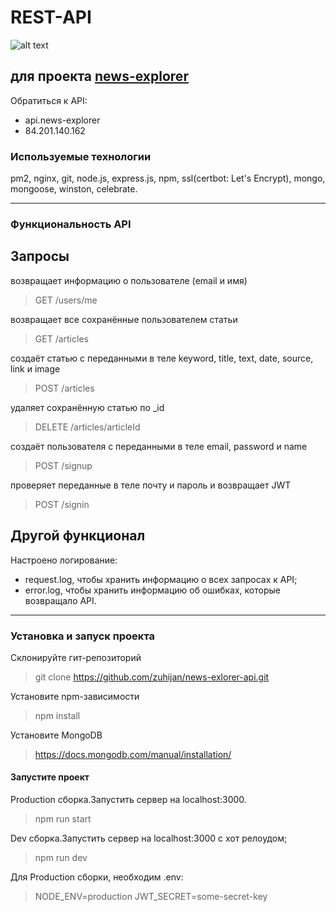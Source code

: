 # REST-API

![alt text](https://i.ibb.co/yQwyp0R/123.png "Logo NewsExplorer")

## для проекта [news-explorer](http://news-explorer.ru/)

Обратиться к API:

- api.news-explorer
- 84.201.140.162

### Используемые технологии

pm2, nginx, git, node.js, express.js, npm, ssl(certbot: Let's Encrypt), mongo, mongoose, winston, celebrate.

---

### Функциональность API

## Запросы

возвращает информацию о пользователе (email и имя)
> GET /users/me

возвращает все сохранённые пользователем статьи
> GET /articles

создаёт статью с переданными в теле
keyword, title, text, date, source, link и image
> POST /articles

удаляет сохранённую статью  по _id
> DELETE /articles/articleId

создаёт пользователя с переданными в теле
email, password и name
> POST /signup

проверяет переданные в теле почту и пароль
и возвращает JWT
> POST /signin

## Другой функционал

Настроено логирование:

- request.log, чтобы хранить информацию о всех запросах к API;
- error.log, чтобы хранить информацию об ошибках, которые возвращало API.

---

### Установка и запуск проекта

Склонируйте гит-репозиторий
> git clone <https://github.com/zuhijan/news-exlorer-api.git>

Установите npm-зависимости
> npm install

Установите MongoDB
> <https://docs.mongodb.com/manual/installation/>

#### Запустите проект

Production сборка.Запустить сервер на localhost:3000.
> npm run start

Dev сборка.Запустить сервер на localhost:3000 с хот релоудом;
> npm run dev

Для Production сборки, необходим .env:
> NODE_ENV=production
> JWT_SECRET=some-secret-key

